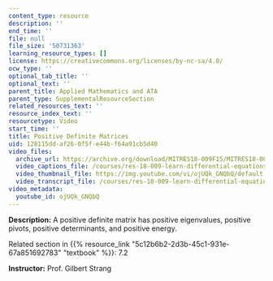 ```yaml
---
content_type: resource
description: ''
end_time: ''
file: null
file_size: '50731363'
learning_resource_types: []
license: https://creativecommons.org/licenses/by-nc-sa/4.0/
ocw_type: ''
optional_tab_title: ''
optional_text: ''
parent_title: Applied Mathematics and ATA
parent_type: SupplementalResourceSection
related_resources_text: ''
resource_index_text: ''
resourcetype: Video
start_time: ''
title: Positive Definite Matrices
uid: 128115dd-af26-0f5f-e44b-f64a91cb5d40
video_files:
  archive_url: https://archive.org/download/MITRES18-009F15/MITRES18-009F15_7_2_PositiveDefiniteMatrices_300k.mp4
  video_captions_file: /courses/res-18-009-learn-differential-equations-up-close-with-gilbert-strang-and-cleve-moler-fall-2015/bc3ef8a03d345e43b7a2de5cb447ed00_ojUQk_GNQbQ.vtt
  video_thumbnail_file: https://img.youtube.com/vi/ojUQk_GNQbQ/default.jpg
  video_transcript_file: /courses/res-18-009-learn-differential-equations-up-close-with-gilbert-strang-and-cleve-moler-fall-2015/1a88fb43fe19d3d914e79a01b7f344d8_ojUQk_GNQbQ.pdf
video_metadata:
  youtube_id: ojUQk_GNQbQ
---
```


**Description:** A positive definite matrix has positive eigenvalues, positive pivots, positive determinants, and positive energy.

Related section in {{% resource_link "5c12b6b2-2d3b-45c1-931e-67a851692783" "textbook" %}}: 7.2

**Instructor:** Prof. Gilbert Strang

